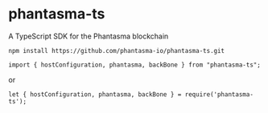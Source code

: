 # phantasma-ts
A TypeScript SDK for the Phantasma blockchain

   ```npm install https://github.com/phantasma-io/phantasma-ts.git```

    import { hostConfiguration, phantasma, backBone } from "phantasma-ts";
or
    
    let { hostConfiguration, phantasma, backBone } = require('phantasma-ts');
